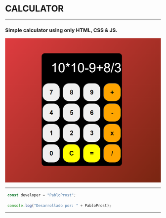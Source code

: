 # CALCULATOR
---
### Simple calculator using only HTML, CSS & JS.


![Calculator Image](./assets/img/calculator.png)

---
``` js
 const developer = "PabloProst";

 console.log("Desarrollado por: " + PabloProst);
```  
---